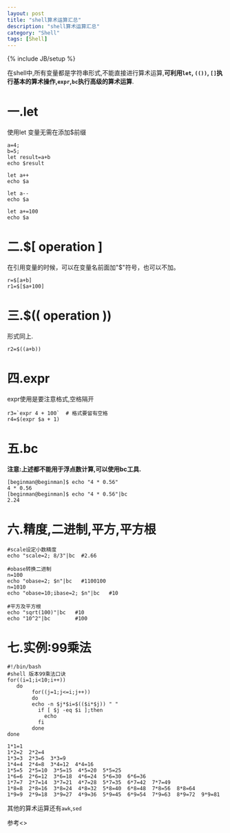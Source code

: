```yaml
---
layout: post
title: "shell算术运算汇总"
description: "shell算术运算汇总"
category: "Shell"
tags: [Shell]
---
```

{% include JB/setup %}

<p>在shell中,所有变量都是字符串形式,不能直接进行算术运算,<strong>可利用<code>let</code>, <code>(())</code>, <code>[]</code>执行基本的算术操作,<code>expr</code>,<code>bc</code>执行高级的算术运算</strong>.</p>

<!--more-->

<h1>一.let</h1>

<p>使用let 变量无需在添加$前缀</p>

<pre><code>a=4;
b=5;
let result=a+b
echo $result

let a++
echo $a

let a--
echo $a

let a+=100
echo $a
</code></pre>

<h1>二.$[ operation ]</h1>

<p>在引用变量的时候，可以在变量名前面加"$"符号，也可以不加。</p>

<pre><code>r=$[a+b]
r1=$[$a+100]
</code></pre>

<h1>三.$(( operation  ))</h1>

<p>形式同上.</p>

<pre><code>r2=$((a+b))
</code></pre>

<h1>四.expr</h1>

<p>expr使用是要注意格式,空格隔开</p>

<pre><code>r3=`expr 4 + 100`  # 格式要留有空格
r4=$(expr $a + 1)
</code></pre>

<h1>五.bc</h1>

<p><strong>注意:上述都不能用于浮点数计算,可以使用bc工具.</strong></p>

<pre><code>[beginman@beginman]$ echo "4 * 0.56"
4 * 0.56
[beginman@beginman]$ echo "4 * 0.56"|bc
2.24
</code></pre>

<h1>六.精度,二进制,平方,平方根</h1>

<pre><code>#scale设定小数精度
echo "scale=2; 8/3"|bc  #2.66

#obase转换二进制
n=100
echo "obase=2; $n"|bc   #1100100
n=1010
echo "obase=10;ibase=2; $n"|bc   #10

#平方及平方根
echo "sqrt(100)"|bc   #10
echo "10^2"|bc        #100
</code></pre>

<h1>七.实例:99乘法</h1>

<pre><code>#!/bin/bash
#shell 版本99乘法口诀
for((i=1;i&lt;10;i++))
   do
        for((j=1;j&lt;=i;j++))
        do
        echo -n $j*$i=$(($i*$j)) " "
          if [ $j -eq $i ];then
            echo
          fi
        done
done

1*1=1  
1*2=2  2*2=4  
1*3=3  2*3=6  3*3=9  
1*4=4  2*4=8  3*4=12  4*4=16  
1*5=5  2*5=10  3*5=15  4*5=20  5*5=25  
1*6=6  2*6=12  3*6=18  4*6=24  5*6=30  6*6=36  
1*7=7  2*7=14  3*7=21  4*7=28  5*7=35  6*7=42  7*7=49  
1*8=8  2*8=16  3*8=24  4*8=32  5*8=40  6*8=48  7*8=56  8*8=64  
1*9=9  2*9=18  3*9=27  4*9=36  5*9=45  6*9=54  7*9=63  8*9=72  9*9=81  
</code></pre>

<p>其他的算术运算还有<code>awk</code>,<code>sed</code></p>

<p>参考&lt;<linux shell脚本攻略>></p>
